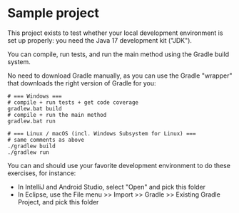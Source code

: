 # Sample project

This project exists to test whether your local development environment is set up properly: you need the Java 17 development kit ("JDK").

You can compile, run tests, and run the main method using the Gradle build system.

No need to download Gradle manually, as you can use the Gradle "wrapper" that downloads the right version of Gradle for you:

```
# === Windows ===
# compile + run tests + get code coverage
gradlew.bat build
# compile + run the main method
gradlew.bat run

# === Linux / macOS (incl. Windows Subsystem for Linux) ===
# same comments as above
./gradlew build
./gradlew run
```

You can and should use your favorite development environment to do these exercises, for instance:
- In IntelliJ and Android Studio, select "Open" and pick this folder
- In Eclipse, use the File menu >> Import >> Gradle >> Existing Gradle Project, and pick this folder
